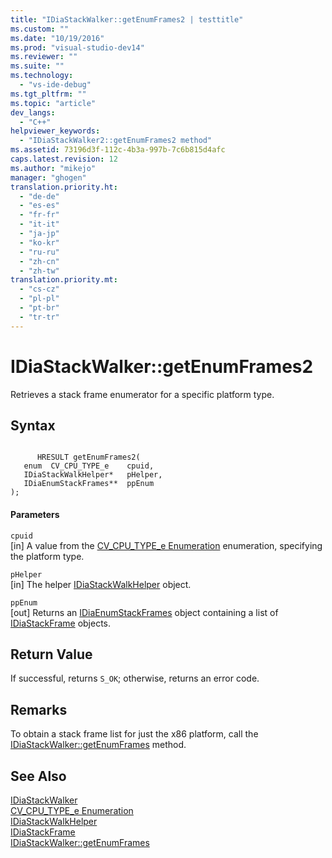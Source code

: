 ```yaml
---
title: "IDiaStackWalker::getEnumFrames2 | testtitle"
ms.custom: ""
ms.date: "10/19/2016"
ms.prod: "visual-studio-dev14"
ms.reviewer: ""
ms.suite: ""
ms.technology: 
  - "vs-ide-debug"
ms.tgt_pltfrm: ""
ms.topic: "article"
dev_langs: 
  - "C++"
helpviewer_keywords: 
  - "IDiaStackWalker2::getEnumFrames2 method"
ms.assetid: 73196d3f-112c-4b3a-997b-7c6b815d4afc
caps.latest.revision: 12
ms.author: "mikejo"
manager: "ghogen"
translation.priority.ht: 
  - "de-de"
  - "es-es"
  - "fr-fr"
  - "it-it"
  - "ja-jp"
  - "ko-kr"
  - "ru-ru"
  - "zh-cn"
  - "zh-tw"
translation.priority.mt: 
  - "cs-cz"
  - "pl-pl"
  - "pt-br"
  - "tr-tr"
---
```

# IDiaStackWalker::getEnumFrames2
Retrieves a stack frame enumerator for a specific platform type.  
  
## Syntax  
  
```cpp#  
  
      HRESULT getEnumFrames2(   
   enum  CV_CPU_TYPE_e    cpuid,  
   IDiaStackWalkHelper*   pHelper,  
   IDiaEnumStackFrames**  ppEnum  
);  
```  
  
#### Parameters  
 `cpuid`  
 [in] A value from the [CV_CPU_TYPE_e Enumeration](../debug-interface-access/cv_cpu_type_e.md) enumeration, specifying the platform type.  
  
 `pHelper`  
 [in] The helper [IDiaStackWalkHelper](../debug-interface-access/idiastackwalkhelper.md) object.  
  
 `ppEnum`  
 [out] Returns an [IDiaEnumStackFrames](../debug-interface-access/idiaenumstackframes.md) object containing a list of [IDiaStackFrame](../debug-interface-access/idiastackframe.md) objects.  
  
## Return Value  
 If successful, returns `S_OK`; otherwise, returns an error code.  
  
## Remarks  
 To obtain a stack frame list for just the x86 platform, call the [IDiaStackWalker::getEnumFrames](../debug-interface-access/idiastackwalker--getenumframes.md) method.  
  
## See Also  
 [IDiaStackWalker](../debug-interface-access/idiastackwalker.md)   
 [CV_CPU_TYPE_e Enumeration](../debug-interface-access/cv_cpu_type_e.md)   
 [IDiaStackWalkHelper](../debug-interface-access/idiastackwalkhelper.md)   
 [IDiaStackFrame](../debug-interface-access/idiastackframe.md)   
 [IDiaStackWalker::getEnumFrames](../debug-interface-access/idiastackwalker--getenumframes.md)